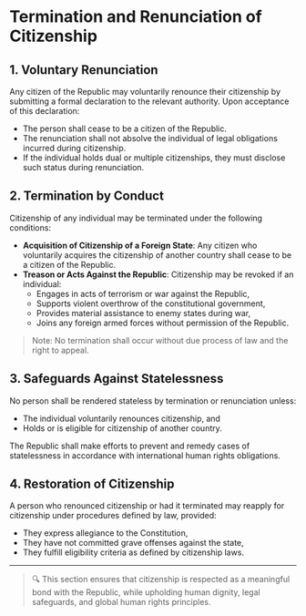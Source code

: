 # Termination and Renunciation of Citizenship

## 1. Voluntary Renunciation

Any citizen of the Republic may voluntarily renounce their citizenship by submitting a formal declaration to the relevant authority. Upon acceptance of this declaration:

- The person shall cease to be a citizen of the Republic.
- The renunciation shall not absolve the individual of legal obligations incurred during citizenship.
- If the individual holds dual or multiple citizenships, they must disclose such status during renunciation.

## 2. Termination by Conduct

Citizenship of any individual may be terminated under the following conditions:

- **Acquisition of Citizenship of a Foreign State**: Any citizen who voluntarily acquires the citizenship of another country shall cease to be a citizen of the Republic.
- **Treason or Acts Against the Republic**: Citizenship may be revoked if an individual:
  - Engages in acts of terrorism or war against the Republic,
  - Supports violent overthrow of the constitutional government,
  - Provides material assistance to enemy states during war,
  - Joins any foreign armed forces without permission of the Republic.

> Note: No termination shall occur without due process of law and the right to appeal.

## 3. Safeguards Against Statelessness

No person shall be rendered stateless by termination or renunciation unless:

- The individual voluntarily renounces citizenship, and
- Holds or is eligible for citizenship of another country.

The Republic shall make efforts to prevent and remedy cases of statelessness in accordance with international human rights obligations.

## 4. Restoration of Citizenship

A person who renounced citizenship or had it terminated may reapply for citizenship under procedures defined by law, provided:

- They express allegiance to the Constitution,
- They have not committed grave offenses against the state,
- They fulfill eligibility criteria as defined by citizenship laws.

---

> 🔍 This section ensures that citizenship is respected as a meaningful bond with the Republic, while upholding human dignity, legal safeguards, and global human rights principles.
